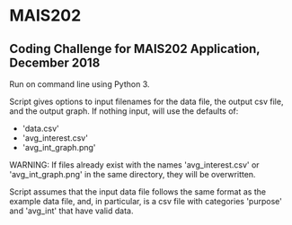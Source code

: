 # MAIS202
## Coding Challenge for MAIS202 Application, December 2018


Run on command line using Python 3.

Script gives options to input filenames for the data file, the output csv file, and the output graph. If nothing input, will use the defaults of:
- 'data.csv'
- 'avg_interest.csv'
- 'avg_int_graph.png'

WARNING: If files already exist with the names 'avg_interest.csv' or 'avg_int_graph.png' in the same directory, they will be overwritten.

Script assumes that the input data file follows the same format as the example data file, and, in particular, is a csv file with categories 'purpose' and 'avg_int' that have valid data.
